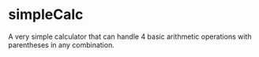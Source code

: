 # simpleCalc
A very simple calculator that can handle 4 basic arithmetic operations with parentheses in any combination.
